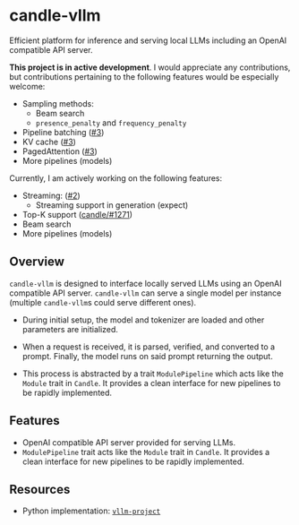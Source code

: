 # candle-vllm

Efficient platform for inference and serving local LLMs including an OpenAI compatible API server.

**This project is in active development**. I would appreciate any contributions, but contributions pertaining to the following features would
be especially welcome:
- Sampling methods:
  - Beam search
  - `presence_penalty` and `frequency_penalty`
- Pipeline batching ([#3](https://github.com/EricLBuehler/candle-vllm/issues/3))
- KV cache ([#3](https://github.com/EricLBuehler/candle-vllm/issues/3))
- PagedAttention ([#3](https://github.com/EricLBuehler/candle-vllm/issues/3))
- More pipelines (models)

Currently, I am actively working on the following features:
- Streaming: ([#2](https://github.com/EricLBuehler/candle-vllm/issues/2))
  - Streaming support in generation (expect)
- Top-K support ([candle/#1271](https://github.com/huggingface/candle/pull/1271))
- Beam search
- More pipelines (models)


## Overview
`candle-vllm` is designed to interface locally served LLMs using an OpenAI compatible API server. `candle-vllm` can serve a single model per instance
(multiple `candle-vllm`s could serve different ones). 

- During initial setup, the model and tokenizer are loaded and other parameters are initialized.

- When a request is received, it is parsed, verified, and converted to a prompt. Finally, the model runs on said prompt returning the 
output.

- This process is abstracted by a trait `ModulePipeline` which acts like the `Module` trait in `Candle`. It provides a clean interface for
new pipelines to be rapidly implemented.

## Features
- OpenAI compatible API server provided for serving LLMs.
- `ModulePipeline` trait acts like the `Module` trait in `Candle`. It provides a clean interface for
  new pipelines to be rapidly implemented.

## Resources
- Python implementation: [`vllm-project`](https://github.com/vllm-project/vllm)